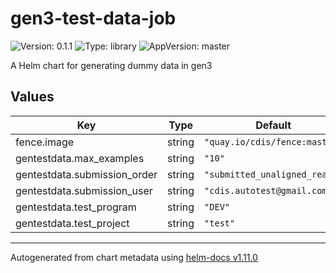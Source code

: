 # gen3-test-data-job

![Version: 0.1.1](https://img.shields.io/badge/Version-0.1.1-informational?style=flat-square) ![Type: library](https://img.shields.io/badge/Type-library-informational?style=flat-square) ![AppVersion: master](https://img.shields.io/badge/AppVersion-master-informational?style=flat-square)

A Helm chart for generating dummy data in gen3

## Values

| Key | Type | Default | Description |
|-----|------|---------|-------------|
| fence.image | string | `"quay.io/cdis/fence:master"` |  |
| gentestdata.max_examples | string | `"10"` |  |
| gentestdata.submission_order | string | `"submitted_unaligned_reads"` |  |
| gentestdata.submission_user | string | `"cdis.autotest@gmail.com"` |  |
| gentestdata.test_program | string | `"DEV"` |  |
| gentestdata.test_project | string | `"test"` |  |

----------------------------------------------
Autogenerated from chart metadata using [helm-docs v1.11.0](https://github.com/norwoodj/helm-docs/releases/v1.11.0)
